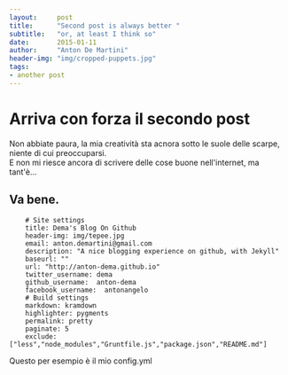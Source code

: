 ```yaml
---
layout:     post
title:      "Second post is always better "
subtitle:   "or, at least I think so" 
date:       2015-01-11
author:     "Anton De Martini"
header-img: "img/cropped-puppets.jpg"
tags: 
- another post 
---
```


# Arriva con forza il secondo post

Non abbiate paura, la mia creatività sta acnora sotto le suole delle scarpe, niente di cui preoccuparsi.    
E non mi riesce ancora di scrivere delle cose buone nell'internet, ma tant'è...

## Va bene. 

        # Site settings
        title: Dema's Blog On Github
        header-img: img/tepee.jpg
        email: anton.demartini@gmail.com
        description: "A nice blogging experience on github, with Jekyll"
        baseurl: ""
        url: "http://anton-dema.github.io"
        twitter_username: dema
        github_username:  anton-dema
        facebook_username:  antonangelo
        # Build settings
        markdown: kramdown
        highlighter: pygments
        permalink: pretty
        paginate: 5
        exclude: ["less","node_modules","Gruntfile.js","package.json","README.md"]

Questo per esempio è il mio config.yml